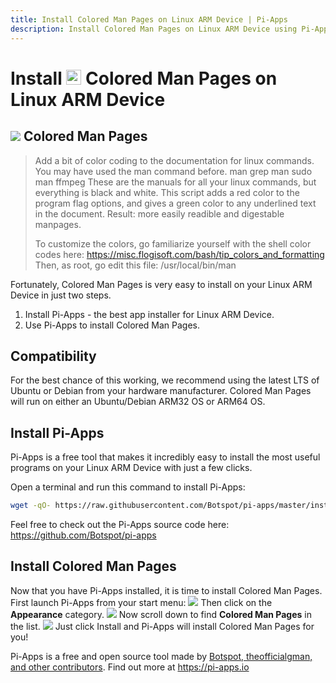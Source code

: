 ```yaml
---
title: Install Colored Man Pages on Linux ARM Device | Pi-Apps
description: Install Colored Man Pages on Linux ARM Device using Pi-Apps
---
```

<div class="simple-install-content content">

# Install <img src="/img/app-icons/Colored Man Pages/icon-64.png" height=24> Colored Man Pages on Linux ARM Device

## <img src="/img/app-icons/Colored Man Pages/icon-64.png"> Colored Man Pages
> Add a bit of color coding to the documentation for linux commands.
> You may have used the man command before.
> man grep
> man sudo
> man ffmpeg
> These are the manuals for all your linux commands, but everything is black and white. This script adds a red color to the program flag options, and gives a green color to any underlined text in the document. Result: more easily readible and digestable manpages.
> 
> To customize the colors, go familiarize yourself with the shell color codes here: https://misc.flogisoft.com/bash/tip_colors_and_formatting
> Then, as root, go edit this file: /usr/local/bin/man

Fortunately, Colored Man Pages is very easy to install on your Linux ARM Device in just two steps.
1. Install Pi-Apps - the best app installer for Linux ARM Device.
2. Use Pi-Apps to install Colored Man Pages.
</div>
<div class="simple-install-content content">

## Compatibility
For the best chance of this working, we recommend using the latest LTS of Ubuntu or Debian from your hardware manufacturer.
Colored Man Pages will run on either an Ubuntu/Debian ARM32 OS or ARM64 OS.
</div>
<div class="simple-install-content content">

## Install Pi-Apps

Pi-Apps is a free tool that makes it incredibly easy to install the most useful programs on your Linux ARM Device with just a few clicks.

Open a terminal and run this command to install Pi-Apps:
```bash
wget -qO- https://raw.githubusercontent.com/Botspot/pi-apps/master/install | bash
```
Feel free to check out the Pi-Apps source code here: https://github.com/Botspot/pi-apps
</div>
<div class="simple-install-content content">

## Install Colored Man Pages

Now that you have Pi-Apps installed, it is time to install Colored Man Pages.
First launch Pi-Apps from your start menu:
<img src="/img/start-menu.png">
Then click on the <b>Appearance</b> category.
<img src="/img/category-selections/Appearance.png">
Now scroll down to find <b>Colored Man Pages</b> in the list.
<img src="/img/app-icons/Colored Man Pages/app-selection.png">
Just click Install and Pi-Apps will install Colored Man Pages for you!
</div>
<div class="simple-install-content content">

Pi-Apps is a free and open source tool made by [Botspot, theofficialgman, and other contributors](/about/#contributors). Find out more at https://pi-apps.io
</div>
